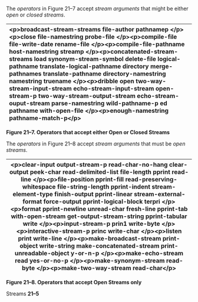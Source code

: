 

 The *operators* in Figure 21–7 accept *stream arguments* that might be either *open* or *closed streams*. 

|&#60;p&#62;**broadcast-stream-streams file-author pathnamep** &#60;/p&#62;&#60;p&#62;**close file-namestring probe-file** &#60;/p&#62;&#60;p&#62;**compile-file file-write-date rename-file** &#60;/p&#62;&#60;p&#62;**compile-file-pathname host-namestring streamp** &#60;/p&#62;&#60;p&#62;**concatenated-stream-streams load synonym-stream-symbol delete-file logical-pathname translate-logical-pathname directory merge-pathnames translate-pathname directory-namestring namestring truename** &#60;/p&#62;&#60;p&#62;**dribble open two-way-stream-input-stream echo-stream-input-stream open-stream-p two-way-stream-output-stream echo-stream-ouput-stream parse-namestring wild-pathname-p ed pathname with-open-file** &#60;/p&#62;&#60;p&#62;**enough-namestring pathname-match-p**&#60;/p&#62;|
| :- |


**Figure 21–7. Operators that accept either Open or Closed Streams** 

The *operators* in Figure 21–8 accept *stream arguments* that must be *open streams*. 

|&#60;p&#62;**clear-input output-stream-p read-char-no-hang clear-output peek-char read-delimited-list file-length pprint read-line** &#60;/p&#62;&#60;p&#62;**file-position pprint-fill read-preserving-whitespace file-string-length pprint-indent stream-element-type finish-output pprint-linear stream-external-format force-output pprint-logical-block terpri** &#60;/p&#62;&#60;p&#62;**format pprint-newline unread-char fresh-line pprint-tab with-open-stream get-output-stream-string pprint-tabular write** &#60;/p&#62;&#60;p&#62;**input-stream-p prin1 write-byte** &#60;/p&#62;&#60;p&#62;**interactive-stream-p princ write-char** &#60;/p&#62;&#60;p&#62;**listen print write-line** &#60;/p&#62;&#60;p&#62;**make-broadcast-stream print-object write-string make-concatenated-stream print-unreadable-object y-or-n-p** &#60;/p&#62;&#60;p&#62;**make-echo-stream read yes-or-no-p** &#60;/p&#62;&#60;p&#62;**make-synonym-stream read-byte** &#60;/p&#62;&#60;p&#62;**make-two-way-stream read-char**&#60;/p&#62;|
| - |


**Figure 21–8. Operators that accept Open Streams only** 

Streams **21–5**

 

 

